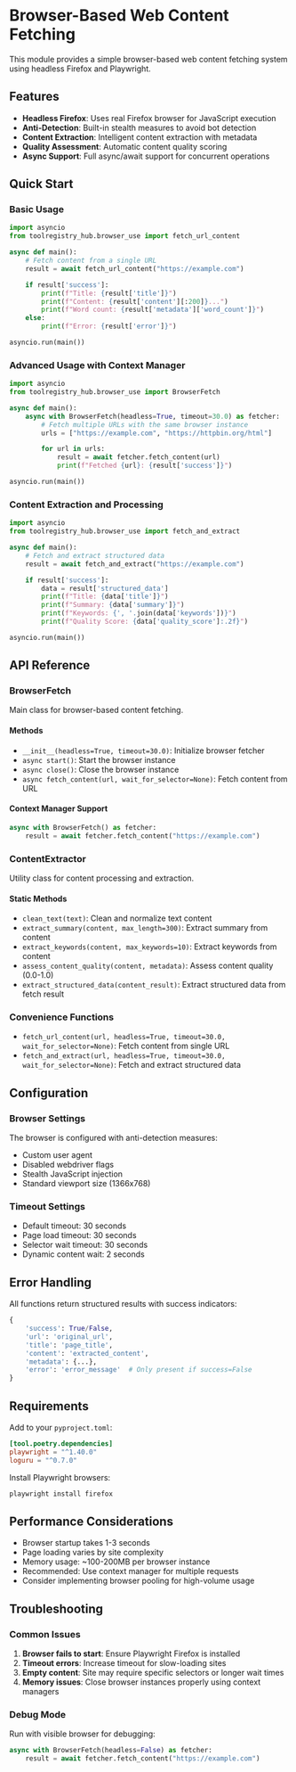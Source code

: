 # Browser-Based Web Content Fetching

This module provides a simple browser-based web content fetching system using headless Firefox and Playwright.

## Features

- **Headless Firefox**: Uses real Firefox browser for JavaScript execution
- **Anti-Detection**: Built-in stealth measures to avoid bot detection
- **Content Extraction**: Intelligent content extraction with metadata
- **Quality Assessment**: Automatic content quality scoring
- **Async Support**: Full async/await support for concurrent operations

## Quick Start

### Basic Usage

```python
import asyncio
from toolregistry_hub.browser_use import fetch_url_content

async def main():
    # Fetch content from a single URL
    result = await fetch_url_content("https://example.com")

    if result['success']:
        print(f"Title: {result['title']}")
        print(f"Content: {result['content'][:200]}...")
        print(f"Word count: {result['metadata']['word_count']}")
    else:
        print(f"Error: {result['error']}")

asyncio.run(main())
```

### Advanced Usage with Context Manager

```python
import asyncio
from toolregistry_hub.browser_use import BrowserFetch

async def main():
    async with BrowserFetch(headless=True, timeout=30.0) as fetcher:
        # Fetch multiple URLs with the same browser instance
        urls = ["https://example.com", "https://httpbin.org/html"]

        for url in urls:
            result = await fetcher.fetch_content(url)
            print(f"Fetched {url}: {result['success']}")

asyncio.run(main())
```

### Content Extraction and Processing

```python
import asyncio
from toolregistry_hub.browser_use import fetch_and_extract

async def main():
    # Fetch and extract structured data
    result = await fetch_and_extract("https://example.com")

    if result['success']:
        data = result['structured_data']
        print(f"Title: {data['title']}")
        print(f"Summary: {data['summary']}")
        print(f"Keywords: {', '.join(data['keywords'])}")
        print(f"Quality Score: {data['quality_score']:.2f}")

asyncio.run(main())
```

## API Reference

### BrowserFetch

Main class for browser-based content fetching.

#### Methods

- `__init__(headless=True, timeout=30.0)`: Initialize browser fetcher
- `async start()`: Start the browser instance
- `async close()`: Close the browser instance
- `async fetch_content(url, wait_for_selector=None)`: Fetch content from URL

#### Context Manager Support

```python
async with BrowserFetch() as fetcher:
    result = await fetcher.fetch_content("https://example.com")
```

### ContentExtractor

Utility class for content processing and extraction.

#### Static Methods

- `clean_text(text)`: Clean and normalize text content
- `extract_summary(content, max_length=300)`: Extract summary from content
- `extract_keywords(content, max_keywords=10)`: Extract keywords from content
- `assess_content_quality(content, metadata)`: Assess content quality (0.0-1.0)
- `extract_structured_data(content_result)`: Extract structured data from fetch result

### Convenience Functions

- `fetch_url_content(url, headless=True, timeout=30.0, wait_for_selector=None)`: Fetch content from single URL
- `fetch_and_extract(url, headless=True, timeout=30.0, wait_for_selector=None)`: Fetch and extract structured data

## Configuration

### Browser Settings

The browser is configured with anti-detection measures:

- Custom user agent
- Disabled webdriver flags
- Stealth JavaScript injection
- Standard viewport size (1366x768)

### Timeout Settings

- Default timeout: 30 seconds
- Page load timeout: 30 seconds
- Selector wait timeout: 30 seconds
- Dynamic content wait: 2 seconds

## Error Handling

All functions return structured results with success indicators:

```python
{
    'success': True/False,
    'url': 'original_url',
    'title': 'page_title',
    'content': 'extracted_content',
    'metadata': {...},
    'error': 'error_message'  # Only present if success=False
}
```

## Requirements

Add to your `pyproject.toml`:

```toml
[tool.poetry.dependencies]
playwright = "^1.40.0"
loguru = "^0.7.0"
```

Install Playwright browsers:

```bash
playwright install firefox
```

## Performance Considerations

- Browser startup takes 1-3 seconds
- Page loading varies by site complexity
- Memory usage: ~100-200MB per browser instance
- Recommended: Use context manager for multiple requests
- Consider implementing browser pooling for high-volume usage

## Troubleshooting

### Common Issues

1. **Browser fails to start**: Ensure Playwright Firefox is installed
2. **Timeout errors**: Increase timeout for slow-loading sites
3. **Empty content**: Site may require specific selectors or longer wait times
4. **Memory issues**: Close browser instances properly using context managers

### Debug Mode

Run with visible browser for debugging:

```python
async with BrowserFetch(headless=False) as fetcher:
    result = await fetcher.fetch_content("https://example.com")
```
